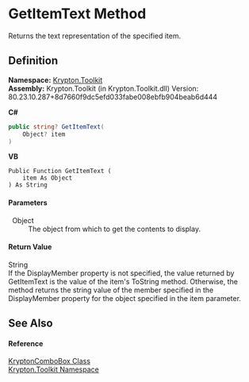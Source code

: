 # GetItemText Method


Returns the text representation of the specified item.



## Definition
**Namespace:** <a href="79d2eac2-21f4-54ff-7552-b20c33c30600.md">Krypton.Toolkit</a>  
**Assembly:** Krypton.Toolkit (in Krypton.Toolkit.dll) Version: 80.23.10.287+8d7660f9dc5efd033fabe008ebfb904beab6d444

**C#**
``` C#
public string? GetItemText(
	Object? item
)
```
**VB**
``` VB
Public Function GetItemText ( 
	item As Object
) As String
```



#### Parameters
<dl><dt>  Object</dt><dd>The object from which to get the contents to display.</dd></dl>

#### Return Value
String  
If the DisplayMember property is not specified, the value returned by GetItemText is the value of the item's ToString method. Otherwise, the method returns the string value of the member specified in the DisplayMember property for the object specified in the item parameter.

## See Also


#### Reference
<a href="6e3c34ba-a54b-38d7-c887-9815158b827f.md">KryptonComboBox Class</a>  
<a href="79d2eac2-21f4-54ff-7552-b20c33c30600.md">Krypton.Toolkit Namespace</a>  
